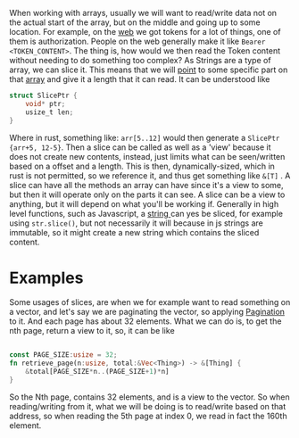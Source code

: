 When working with arrays, usually we will want to read/write data not on the actual start of the array, but on the middle and going up to some location. For example, on the [web](../Concepts/Backend) we got tokens for a lot of things, one of them is authorization. People on the web generally make it like `Bearer <TOKEN_CONTENT>`. The thing is, how would we then read the Token content without needing to do something too complex?
As Strings are a type of array, we can slice it. This means that we will [point](./Pointer.md) to some specific part on that [array](../DataStructures/Array.md) and give it a length that it can read. It can be understood like
```c
struct SlicePtr {
	void* ptr;
	usize_t len;
}
```
Where in rust, something like: `arr[5..12]` would then generate a ```SlicePtr {arr+5, 12-5}```.  Then a slice can be called as well as a 'view' because it does not create new contents, instead, just limits what can be seen/written based on a offset and a length. This is then, dynamically-sized, which in rust is not permitted, so we reference it, and thus get something like `&[T]` .
A slice can have all the methods an array can have since it's a view to some, but then it will operate only on the parts it can see.
A slice can be a view to anything, but it will depend on what you'll be working if. Generally in high level functions, such as Javascript, a [string ](./Strings/String) can yes be sliced, for example using `str.slice()`, but not necessarily it will because in js strings are immutable, so it might create a new string which contains the sliced content.
# Examples
Some usages of slices, are when we for example want to read something on a vector, and let's say we are paginating the vector, so applying [Pagination](../Algorithms/Pagination.md) to it. And each page has about 32 elements. What we can do is, to get the nth page, return a view to it, so, it can be like
```rust

const PAGE_SIZE:usize = 32;
fn retrieve_page(n:usize, total:&Vec<Thing>) -> &[Thing] {
	&total[PAGE_SIZE*n..(PAGE_SIZE+1)*n]
}
```
So the Nth page, contains 32 elements, and is a view to the vector. So when reading/writing from it, what we will be doing is to read/write based on that address, so when reading the 5th page at index 0, we read in fact the 160th element.
